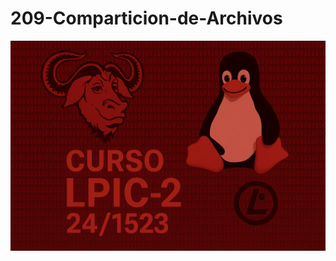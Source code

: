 # 209-Comparticion-de-Archivos
![LPI Logo](../../../wallpaper/logo_LPI2.png "Logo de Linux Professional Institute")
